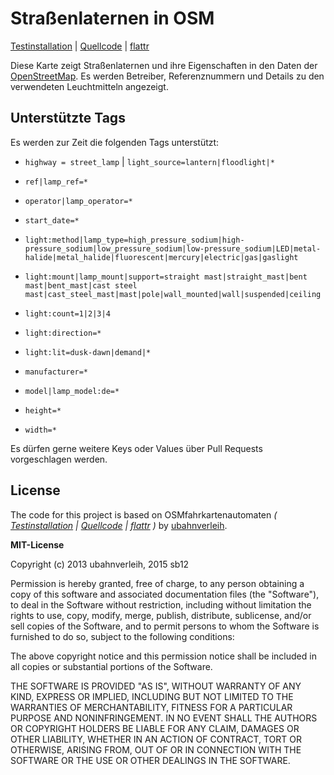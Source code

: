 # Straßenlaternen in OSM

[Testinstallation](http://osmstreetlight.bplaced.net/) | [Quellcode](https://github.com/ubahnverleih/OSMfahrkartenautomaten) | [flattr](https://flattr.com/submit/auto?fid=4zqqyl&url=http%3A%2F%2Fosmstreetlight.bplaced.net%2F)

Diese Karte zeigt Straßenlaternen und ihre Eigenschaften in den Daten der [OpenStreetMap](http://osm.org). Es werden Betreiber, Referenznummern und Details zu den verwendeten Leuchtmitteln angezeigt.

## Unterstützte Tags

Es werden zur Zeit die folgenden Tags unterstützt:

* `highway = street_lamp` | `light_source=lantern|floodlight|*`

* `ref|lamp_ref=*`

* `operator|lamp_operator=*`

* `start_date=*`

* `light:method|lamp_type=high_pressure_sodium|high-pressure_sodium|low_pressure_sodium|low-pressure_sodium|LED|metal-halide|metal_halide|fluorescent|mercury|electric|gas|gaslight`

* `light:mount|lamp_mount|support=straight mast|straight_mast|bent mast|bent_mast|cast steel mast|cast_steel_mast|mast|pole|wall_mounted|wall|suspended|ceiling`

* `light:count=1|2|3|4`

* `light:direction=*`

* `light:lit=dusk-dawn|demand|*`

* `manufacturer=*`

* `model|lamp_model:de=*`

* `height=*`
* `width=*`

Es dürfen gerne weitere Keys oder Values über Pull Requests vorgeschlagen werden.

## License

The code for this project is based on OSMfahrkartenautomaten *( [Testinstallation](http://osm.lyrk.de/fahrkartenautomaten/) | [Quellcode](https://github.com/ubahnverleih/OSMfahrkartenautomaten) | [flattr](https://flattr.com/submit/auto?user_id=ubahnverleih&url=http%3A%2F%2Fosm.lyrk.de%2FOSMfahrkartenautomaten) )* by [ubahnverleih](https://github.com/ubahnverleih).


**MIT-License**

Copyright (c) 2013 ubahnverleih, 2015 sb12

 Permission is hereby granted, free of charge, to any person obtaining a copy of this software and associated documentation files (the "Software"), to deal in the Software without restriction, including without limitation the rights to use, copy, modify, merge, publish, distribute, sublicense, and/or sell copies of the Software, and to permit persons to whom the Software is furnished to do so, subject to the following conditions:

The above copyright notice and this permission notice shall be included in all copies or substantial portions of the Software.

THE SOFTWARE IS PROVIDED "AS IS", WITHOUT WARRANTY OF ANY KIND, EXPRESS OR IMPLIED, INCLUDING BUT NOT LIMITED TO THE WARRANTIES OF MERCHANTABILITY, FITNESS FOR A PARTICULAR PURPOSE AND NONINFRINGEMENT. IN NO EVENT SHALL THE AUTHORS OR COPYRIGHT HOLDERS BE LIABLE FOR ANY CLAIM, DAMAGES OR OTHER LIABILITY, WHETHER IN AN ACTION OF CONTRACT, TORT OR OTHERWISE, ARISING FROM, OUT OF OR IN CONNECTION WITH THE SOFTWARE OR THE USE OR OTHER DEALINGS IN THE SOFTWARE.
